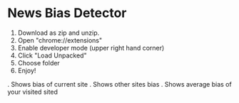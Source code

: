 # News Bias Detector
1. Download as zip and unzip.
2. Open "chrome://extensions"
3. Enable developer mode (upper right hand corner)
4. Click "Load Unpacked"
5. Choose folder
6. Enjoy!

. Shows bias of current site
. Shows other sites bias
. Shows average bias of your visited sited
